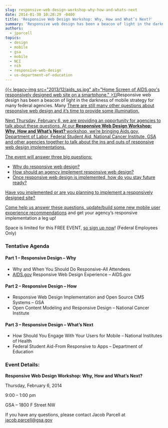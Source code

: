 ```yaml
---
slug: responsive-web-design-workshop-why-how-and-whats-next
date: 2014-01-30 10:28:29 -0400
title: 'Responsive Web Design Workshop: Why, How and What’s Next?'
summary: 'Responsive web design has been a beacon of light in the darkness of mobile strategy for many federal agencies. Many agencies have implemented it and many others are exploring this approach to Mobile Gov. There are still many other questions about responsive web'
authors:
  - jparcell
topics:
  - design
  - mobile
  - gsa
  - mobile
  - NCI
  - nih
  - responsive-web-design
  - us-department-of-education
---
```


<p dir="ltr">
  <a href="https://s3.amazonaws.com/digitalgov/_legacy-img/2013/12/aids_ss.jpg">{{< legacy-img src="2013/12/aids_ss.jpg" alt="Home Screen of AIDS.gov's responsively designed web site on a smartphone." >}}</a>Responsive web design has been a beacon of light in the darkness of mobile strategy for many federal agencies. Many <a href="FIND?s=responsive+design.md)>agencies have implemented it </a>and many others are exploring this approach to Mobile Gov.
</p>

<p dir="ltr">
  There are still many other questions about responsive web design and it’s time to provide some illumination.
</p>

<p dir="ltr">
  Next Thursday, February 6, we are providing an opportunity for agencies to talk about these questions. At our <strong>Responsive Web Design Workshop: Why, How and What’s Next? </strong>workshop, we’re bringing Aids.gov, Department of Labor, Federal Student Aid, National Cancer Institute, GSA and other agencies together to talk about the ins and outs of responsive web design implementations.
</p>

<p dir="ltr">
  The event will answer three big questions:
</p>

  * Why do responsive web design?
  * How should an agency implement responsive web design?
  * Once responsive web design is implemented, how do you stay future ready?

Have you implemented or are you planning to implement a responsively designed site?

<p dir="ltr">
  Come help us answer these questions, update/build some new mobile <a title="Mobile User Experience Guidelines and Recommendations" href="{{ ref . "mobile-user-experience-guidelines-and-recommendations.md" }}">user experience recommendations</a> and get your agency’s responsive implementation a leg up!
</p>

<p dir="ltr">
  Space is limited for this FREE EVENT, <a href="https://www.eventbrite.com/register?orderid=249648927663&client_token=92c14b7ecebb42b383215f1c8823e7f5&eid=10103916085">so sign up now</a>! (Federal Employees Only)
</p>

### Tentative Agenda

#### Part 1 – Responsive Design – Why

  * Why and When You Should Do Responsive-All Attendees
  * [AIDS.gov](http://aids.gov/) Responsive Web Design Experience – AIDS.gov

#### Part 2 – Responsive Design – How

  * Responsive Web Design  Implementation and Open Source CMS Systems – GSA
  * Open Content Modeling and Responsive Design – National Cancer Institute

#### Part 3 – Responsive Design – What’s Next

  * How Should You Engage With Your Users for Mobile – National Institutes of Health
  * Federal Student Aid-From Responsive to Apps – Department of Education

###  Event Details:

**Responsive Web Design Workshop: Why, How and What’s Next?**
  
Thursday, February 6, 2014
  
9:00 – 1:00 pm
  
GSA – 1800 F Street NW

If you have any questions, please contact Jacob Parcell at jacob.parcell@gsa.gov